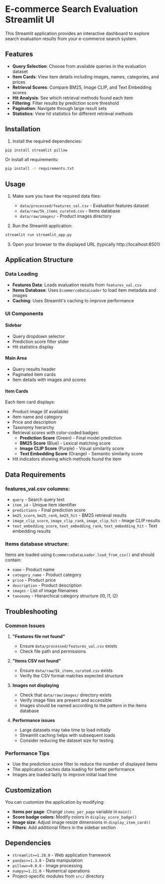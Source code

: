 # E-commerce Search Evaluation Streamlit UI

This Streamlit application provides an interactive dashboard to explore search evaluation results from your e-commerce search system.

## Features

- **Query Selection**: Choose from available queries in the evaluation dataset
- **Item Cards**: View item details including images, names, categories, and prices
- **Retrieval Scores**: Compare BM25, Image CLIP, and Text Embedding scores
- **Hit Analysis**: See which retrieval methods found each item
- **Filtering**: Filter results by prediction score threshold
- **Pagination**: Navigate through large result sets
- **Statistics**: View hit statistics for different retrieval methods

## Installation

1. Install the required dependencies:
```bash
pip install streamlit pillow
```

Or install all requirements:
```bash
pip install -r requirements.txt
```

## Usage

1. Make sure you have the required data files:
   - `data/processed/features_val.csv` - Evaluation features dataset
   - `data/raw/5k_items_curated.csv` - Items database
   - `data/raw/images/` - Product images directory

2. Run the Streamlit application:
```bash
streamlit run streamlit_app.py
```

3. Open your browser to the displayed URL (typically http://localhost:8501)

## Application Structure

### Data Loading
- **Features Data**: Loads evaluation results from `features_val.csv`
- **Items Database**: Uses `EcommerceDataLoader` to load item metadata and images
- **Caching**: Uses Streamlit's caching to improve performance

### UI Components

#### Sidebar
- Query dropdown selector
- Prediction score filter slider
- Hit statistics display

#### Main Area
- Query results header
- Paginated item cards
- Item details with images and scores

#### Item Cards
Each item card displays:
- Product image (if available)
- Item name and category
- Price and description
- Taxonomy hierarchy
- Retrieval scores with color-coded badges:
  - **Prediction Score** (Green) - Final model prediction
  - **BM25 Score** (Blue) - Lexical matching score
  - **Image CLIP Score** (Purple) - Visual similarity score
  - **Text Embedding Score** (Orange) - Semantic similarity score
- Hit indicators showing which methods found the item

## Data Requirements

### features_val.csv columns:
- `query` - Search query text
- `item_id` - Unique item identifier
- `predictions` - Final prediction score
- `bm25_score`, `bm25_rank`, `bm25_hit` - BM25 retrieval results
- `image_clip_score`, `image_clip_rank`, `image_clip_hit` - Image CLIP results
- `text_embedding_score`, `text_embedding_rank`, `text_embedding_hit` - Text embedding results

### Items database structure:
Items are loaded using `EcommerceDataLoader.load_from_csv()` and should contain:
- `name` - Product name
- `category_name` - Product category
- `price` - Product price
- `description` - Product description
- `images` - List of image filenames
- `taxonomy` - Hierarchical category structure (l0, l1, l2)

## Troubleshooting

### Common Issues

1. **"Features file not found"**
   - Ensure `data/processed/features_val.csv` exists
   - Check file path and permissions

2. **"Items CSV not found"**
   - Ensure `data/raw/5k_items_curated.csv` exists
   - Verify the CSV format matches expected structure

3. **Images not displaying**
   - Check that `data/raw/images/` directory exists
   - Verify image files are present and accessible
   - Images should be named according to the pattern in the items database

4. **Performance issues**
   - Large datasets may take time to load initially
   - Streamlit caching helps with subsequent loads
   - Consider reducing the dataset size for testing

### Performance Tips

- Use the prediction score filter to reduce the number of displayed items
- The application caches data loading for better performance
- Images are loaded lazily to improve initial load time

## Customization

You can customize the application by modifying:

- **Items per page**: Change `items_per_page` variable in `main()`
- **Score badge colors**: Modify colors in `display_score_badge()`
- **Image size**: Adjust image resize dimensions in `display_item_card()`
- **Filters**: Add additional filters in the sidebar section

## Dependencies

- `streamlit>=1.28.0` - Web application framework
- `pandas>=1.3.0` - Data manipulation
- `pillow>=9.0.0` - Image processing
- `numpy>=1.21.0` - Numerical operations
- Project-specific modules from `src/` directory
